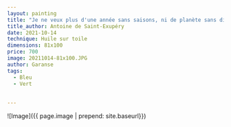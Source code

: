```yaml
---
layout: painting
title: "Je ne veux plus d'une année sans saisons, ni de planète sans directions où l'on ne s'approche ni ne s'éloigne plus de rien."      
title_author: Antoine de Saint-Exupéry  
date: 2021-10-14
technique: Huile sur toile
dimensions: 81x100
price: 700
image: 20211014-81x100.JPG
author: Garanse
tags:
  - Bleu
  - Vert
  
  
---
```

![Image]({{ page.image | prepend: site.baseurl}})

